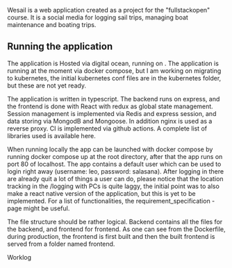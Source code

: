 Wesail is a web application created as a project for the "fullstackopen" course. It is a social media for logging sail trips, managing boat maintenance and boating trips.

## Running the application
The application is Hosted via digital ocean, running on [](http://joukko.io). The application is running at the moment via docker compose, but I am working on migrating to kubernetes, the initial kubernetes conf files are in the kubernetes folder, but these are not yet ready.

The application is written in typescript. The backend runs on express, and the frontend is done with React with redux as global state management. Session management is implemented via Redis and express session, and data storing via MongodB and Mongoose. In addition nginx is used as a reverse proxy. CI is implemented via github actions. A complete list of libraries used is available here.

When running locally the app can be launched with docker compose by running docker compose up at the root directory, after that the app runs on port 80 of localhost. The app contains a default user which can be used to login right away (username: leo, password: salasana). After logging in there are already quit a lot of things a user can do, please notice that the location tracking in the /logging with PCs is quite laggy, the initial point was to also make a react native version of the application, but this is yet to be implemented. For a list of functionalities, the requirement_specification -page might be useful.

The file structure should be rather logical. Backend contains all the files for the backend, and frontend for frontend. As one can see from the Dockerfile, during production, the frontend is first built and then the built frontend is served from a folder named frontend.

Worklog